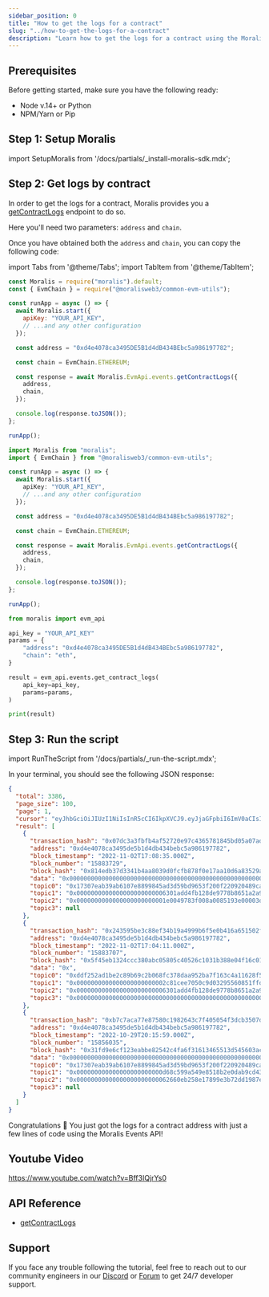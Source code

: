 ```yaml
---
sidebar_position: 0
title: "How to get the logs for a contract"
slug: "../how-to-get-the-logs-for-a-contract"
description: "Learn how to get the logs for a contract using the Moralis Events API."
---
```


## Prerequisites

Before getting started, make sure you have the following ready:

- Node v.14+ or Python
- NPM/Yarn or Pip

## Step 1: Setup Moralis

import SetupMoralis from '/docs/partials/\_install-moralis-sdk.mdx';

<SetupMoralis node="moralis @moralisweb3/common-evm-utils" python="moralis" />

## Step 2: Get logs by contract

In order to get the logs for a contract, Moralis provides you a [getContractLogs](/web3-data-api/evm/reference/get-contract-logs) endpoint to do so.

Here you'll need two parameters: `address` and `chain`.

Once you have obtained both the `address` and `chain`, you can copy the following code:

import Tabs from '@theme/Tabs';
import TabItem from '@theme/TabItem';

<Tabs groupId="programming-language">
  <TabItem value="javascript" label="index.js (JavaScript)" default>

```javascript index.js
const Moralis = require("moralis").default;
const { EvmChain } = require("@moralisweb3/common-evm-utils");

const runApp = async () => {
  await Moralis.start({
    apiKey: "YOUR_API_KEY",
    // ...and any other configuration
  });

  const address = "0xd4e4078ca3495DE5B1d4dB434BEbc5a986197782";

  const chain = EvmChain.ETHEREUM;

  const response = await Moralis.EvmApi.events.getContractLogs({
    address,
    chain,
  });

  console.log(response.toJSON());
};

runApp();
```

</TabItem>
<TabItem value="typescript" label="index.ts (TypeScript)">

```typescript index.ts
import Moralis from "moralis";
import { EvmChain } from "@moralisweb3/common-evm-utils";

const runApp = async () => {
  await Moralis.start({
    apiKey: "YOUR_API_KEY",
    // ...and any other configuration
  });

  const address = "0xd4e4078ca3495DE5B1d4dB434BEbc5a986197782";

  const chain = EvmChain.ETHEREUM;

  const response = await Moralis.EvmApi.events.getContractLogs({
    address,
    chain,
  });

  console.log(response.toJSON());
};

runApp();
```

</TabItem>
<TabItem value="python" label="index.py (Python)">

```python index.py
from moralis import evm_api

api_key = "YOUR_API_KEY"
params = {
    "address": "0xd4e4078ca3495DE5B1d4dB434BEbc5a986197782",
    "chain": "eth",
}

result = evm_api.events.get_contract_logs(
    api_key=api_key,
    params=params,
)

print(result)
```

</TabItem>
</Tabs>

## Step 3: Run the script

import RunTheScript from '/docs/partials/\_run-the-script.mdx';

<RunTheScript />

In your terminal, you should see the following JSON response:

```json
{
  "total": 3386,
  "page_size": 100,
  "page": 1,
  "cursor": "eyJhbGciOiJIUzI1NiIsInR5cCI6IkpXVCJ9.eyJjaGFpbiI6ImV0aCIsImNoYWluX25hbWUiOiJtYWlubmV0Iiwic3ViZG9tYWluIjpudWxsLCJhcGlLZXlJZCI6MTkwNjU5LCJjdXJzb3IiOm51bGwsImZ1bmN0aW9uTmFtZSI6bnVsbCwiYWRkcmVzcyI6IjB4ZDRlNDA3OGNhMzQ5NWRlNWIxZDRkYjQzNGJlYmM1YTk4NjE5Nzc4MiIsImZyb21fYmxvY2siOm51bGwsInRvX2Jsb2NrIjoiMTUwNzIxODkiLCJmcm9tX2RhdGUiOm51bGwsInRvX2RhdGUiOm51bGwsInNvcnQiOiJkZXNjIiwibGltaXQiOjEwMCwidG90YWwiOjMzODYsInBhZ2UiOjEsImtleXMiOlsiMTUwNzIxODkiXSwib2Zmc2V0IjoxLCJpYXQiOjE2Njc0MTIyNjR9.CUyM77Lz6JVRz6TT8xlrM3MVzuMj5WUyznkqsl3wZS4",
  "result": [
    {
      "transaction_hash": "0x07dc3a3fbfb4af52720e97c4365781845bd05a07adaab358bd564ae05b23a9bc",
      "address": "0xd4e4078ca3495de5b1d4db434bebc5a986197782",
      "block_timestamp": "2022-11-02T17:08:35.000Z",
      "block_number": "15883729",
      "block_hash": "0x814edb37d3341b4aa8039d0fcfb878f0e17aa10d6a83529a7734972ee5e0a63f",
      "data": "0x0000000000000000000000000000000000000000000000000000000000000001",
      "topic0": "0x17307eab39ab6107e8899845ad3d59bd9653f200f220920489ca2b5937696c31",
      "topic1": "0x0000000000000000000000006301add4fb128de9778b8651a2a9278b86761423",
      "topic2": "0x0000000000000000000000001e0049783f008a0085193e00003d00cd54003c71",
      "topic3": null
    },
    {
      "transaction_hash": "0x243595be3c88ef34b19a4999b6f5e0b416a651502fe9c71243378fb014bddebf",
      "address": "0xd4e4078ca3495de5b1d4db434bebc5a986197782",
      "block_timestamp": "2022-11-02T17:04:11.000Z",
      "block_number": "15883707",
      "block_hash": "0x5f45eb1324ccc380abc05805c40526c1031b388e04f16c01519b4a3fda2b98fd",
      "data": "0x",
      "topic0": "0xddf252ad1be2c89b69c2b068fc378daa952ba7f163c4a11628f55a4df523b3ef",
      "topic1": "0x0000000000000000000000002c81cee7050c9d03295560851ffde123bdf9696a",
      "topic2": "0x0000000000000000000000006301add4fb128de9778b8651a2a9278b86761423",
      "topic3": "0x00000000000000000000000000000000000000000000000000000000000001f9"
    },
    {
      "transaction_hash": "0xb7c7aca77e87580c1982643c7f405054f3dcb3507d76a87cd209df07417ebd44",
      "address": "0xd4e4078ca3495de5b1d4db434bebc5a986197782",
      "block_timestamp": "2022-10-29T20:15:59.000Z",
      "block_number": "15856035",
      "block_hash": "0x31fd9e6cf123eabbe82542c4fa6f31613465513d545603acbfb3bd765cb85b8b",
      "data": "0x0000000000000000000000000000000000000000000000000000000000000000",
      "topic0": "0x17307eab39ab6107e8899845ad3d59bd9653f200f220920489ca2b5937696c31",
      "topic1": "0x000000000000000000000000d68c599a549e8518b2e0dab9cd437c930ac2f12b",
      "topic2": "0x00000000000000000000000062660eb258e17899e3b72dd1987e62d1022f1157",
      "topic3": null
    }
  ]
}
```

Congratulations 🥳 You just got the logs for a contract address with just a few lines of code using the Moralis Events API!

## Youtube Video

https://www.youtube.com/watch?v=Bff3IQjrYs0

## API Reference

- [getContractLogs](/web3-data-api/evm/reference/get-contract-logs)

## Support

If you face any trouble following the tutorial, feel free to reach out to our community engineers in our [Discord](https://moralis.io/discord) or [Forum](https://forum.moralis.io) to get 24/7 developer support.
